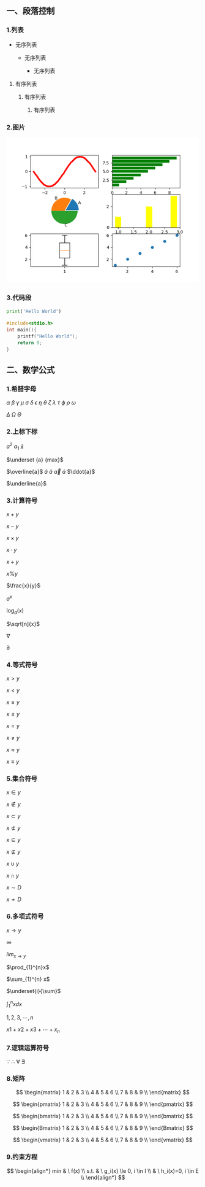 ## 一、段落控制

### 1.列表

* 无序列表
  
  + 无序列表
    
    - 无序列表
1. 有序列表
   
   1. 有序列表
      
      1. 有序列表

### 2.图片

![avatar](./static/img/test.png)

### 3.代码段

```python
print('Hello World')
```

```c
#include<stdio.h>
int main(){
    printf("Hello World");
    return 0;
}
```

## 二、数学公式

### 1.希腊字母

$\alpha$ $\beta$ $\gamma$ $\mu$ $\sigma$ $\delta$ $\epsilon$ $\eta$ $\theta$ $\zeta$ $\lambda$ $\tau$ $\phi$ $\rho$ $\omega$ 

$\Delta$ $\Omega$ $\Theta$

### 2.上标下标

$a^{2}$ $a_{1}$ $\hat{x}$

$\underset {a} {max}$

$\overline{a}$ $\widehat{a}$ $\widetilde{a}$ $\vec{a}$ $\dot{a}$ $\ddot{a}$

$\underline{a}$

### 3.计算符号

$x+y$

$x-y$

$x \times y$

$x \cdot y$

$x \div y$

$x \% y$

$\frac{x}{y}$

$a^{x}$

$\log_{a}(x)$

$\sqrt[n]{x}$

$\nabla$

$\partial$

### 4.等式符号

$x > y$

$x < y$

$x \geq y$

$x \leq y$

$x = y$

$x \neq y$

$x \approx y$

$x \equiv y$

### 5.集合符号

$x \in y$

$x \notin y$

$x \subset y$

$x \not\subset y$

$x \subseteq y$

$x \not\subseteq y$

$x \cup y$

$x \cap y$

$x \sim D$

$x \nsim D$

### 6.多项式符号

$x \to y$

$\infty$

$lim_{x \to y}$

$\prod_{1}^{n}x$

$\sum_{1}^{n} x$

$\underset{i}{\sum}$

$\int_{1}^{n}xdx$

$1,2,3, \cdots, n$

$x1+x2+x3+\cdots+x_{n}$

### 7.逻辑运算符号

$\because$ $\therefore$ $\forall$ $\exists$

### 8.矩阵

$$
\begin{matrix}
1 & 2 & 3 \\
4 & 5 & 6 \\
7 & 8 & 9 \\
\end{matrix}
$$

$$
\begin{pmatrix}
1 & 2 & 3 \\
4 & 5 & 6 \\
7 & 8 & 9 \\
\end{pmatrix}
$$

$$
\begin{bmatrix}
1 & 2 & 3 \\
4 & 5 & 6 \\
7 & 8 & 9 \\
\end{bmatrix}
$$

$$
\begin{Bmatrix}
1 & 2 & 3 \\
4 & 5 & 6 \\
7 & 8 & 9 \\
\end{Bmatrix}
$$

$$
\begin{vmatrix}
1 & 2 & 3 \\
4 & 5 & 6 \\
7 & 8 & 9 \\
\end{vmatrix}
$$

### 9.约束方程

$$
\begin{align*}
min & \ f(x) \\
s.t. 
& \ g_i(x) \le 0, i \in I \\
& \ h_i(x)=0, i \in E \\
\end{align*}
$$
